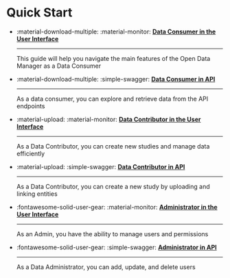 # Quick Start 

<div class="grid cards" markdown>

- :material-download-multiple: :material-monitor:  __[Data Consumer in the User Interface](consumer-gui.md)__

    ---
    This guide will help you navigate the main features of the Open Data Manager as a Data Consumer

- :material-download-multiple: :simple-swagger:  __[Data Consumer in API](consumer-api.md)__

    ---
    As a data consumer, you can explore and retrieve data from the API endpoints

- :material-upload: :material-monitor:  __[Data Contributor in the User Interface](contributor-gui.md)__

    ---
    As a Data Contributor, you can create new studies and manage data efficiently

- :material-upload: :simple-swagger:  __[Data Contributor in API](contributor-api.md)__

    ---
    As a Data Contributor, you can create a new study by uploading and linking entities

- :fontawesome-solid-user-gear: :material-monitor:  __[Administrator in the User Interface](admin-gui.md)__

    ---
    As an Admin, you have the ability to manage users and permissions

- :fontawesome-solid-user-gear: :simple-swagger:  __[Administrator in API](admin-api.md)__

    ---
    As a Data Administrator, you can add, update, and delete users

</div>

